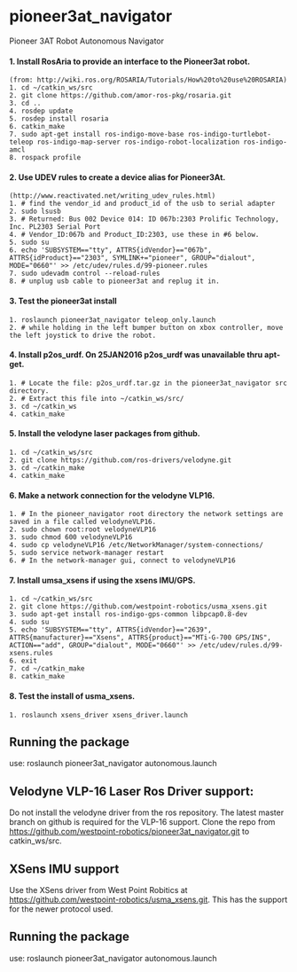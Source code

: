 # pioneer3at_navigator
Pioneer 3AT Robot Autonomous Navigator

#### 1. Install RosAria to provide an interface to the Pioneer3at robot. 
    (from: http://wiki.ros.org/ROSARIA/Tutorials/How%20to%20use%20ROSARIA)
    1. cd ~/catkin_ws/src
    2. git clone https://github.com/amor-ros-pkg/rosaria.git
    3. cd ..
    4. rosdep update
    5. rosdep install rosaria
    6. catkin_make
    7. sudo apt-get install ros-indigo-move-base ros-indigo-turtlebot-teleop ros-indigo-map-server ros-indigo-robot-localization ros-indigo-amcl
    8. rospack profile

#### 2. Use UDEV rules to create a device alias for Pioneer3At. 
    (http://www.reactivated.net/writing_udev_rules.html)
    1. # find the vendor_id and product_id of the usb to serial adapter
    2. sudo lsusb
    3. # Returned: Bus 002 Device 014: ID 067b:2303 Prolific Technology, Inc. PL2303 Serial Port
    4. # Vendor_ID:067b and Product_ID:2303, use these in #6 below.
    5. sudo su
    6. echo 'SUBSYSTEM=="tty", ATTRS{idVendor}=="067b", ATTRS{idProduct}=="2303", SYMLINK+="pioneer", GROUP="dialout", MODE="0660"' >> /etc/udev/rules.d/99-pioneer.rules
    7. sudo udevadm control --reload-rules
    8. # unplug usb cable to pioneer3at and replug it in.
    
#### 3. Test the pioneer3at install
    1. roslaunch pioneer3at_navigator teleop_only.launch 
    2. # while holding in the left bumper button on xbox controller, move the left joystick to drive the robot.
    
#### 4. Install p2os_urdf. On 25JAN2016 p2os_urdf was unavailable thru apt-get.
    1. # Locate the file: p2os_urdf.tar.gz in the pioneer3at_navigator src directory.
    2. # Extract this file into ~/catkin_ws/src/
    3. cd ~/catkin_ws
    4. catkin_make 

#### 5. Install the velodyne laser packages from github.
    1. cd ~/catkin_ws/src
    2. git clone https://github.com/ros-drivers/velodyne.git
    3. cd ~/catkin_make
    4. catkin_make

#### 6. Make a network connection for the velodyne VLP16.
    1. # In the pioneer_navigator root directory the network settings are saved in a file called velodyneVLP16.
    2. sudo chown root:root velodyneVLP16
    3. sudo chmod 600 velodyneVLP16
    4. sudo cp velodyneVLP16 /etc/NetworkManager/system-connections/
    5. sudo service network-manager restart
    6. # In the network-manager gui, connect to velodyneVLP16 
    
#### 7. Install umsa_xsens if using the xsens IMU/GPS. 
    1. cd ~/catkin_ws/src
    2. git clone https://github.com/westpoint-robotics/usma_xsens.git
    3. sudo apt-get install ros-indigo-gps-common libpcap0.8-dev
    4. sudo su
    5. echo 'SUBSYSTEM=="tty", ATTRS{idVendor}=="2639", ATTRS{manufacturer}=="Xsens", ATTRS{product}=="MTi-G-700 GPS/INS", ACTION=="add", GROUP="dialout", MODE="0660"' >> /etc/udev/rules.d/99-xsens.rules
    6. exit
    7. cd ~/catkin_make
    8. catkin_make

#### 8. Test the install of usma_xsens.
    1. roslaunch xsens_driver xsens_driver.launch 

## Running the package
use:
roslaunch pioneer3at_navigator autonomous.launch 

## Velodyne VLP-16 Laser Ros Driver support:
Do not install the velodyne driver from the ros repository. The latest master branch on github is required for the VLP-16 support. Clone the repo from https://github.com/westpoint-robotics/pioneer3at_navigator.git to catkin_ws/src. 

## XSens IMU support
Use the XSens driver from West Point Robitics at https://github.com/westpoint-robotics/usma_xsens.git. This has the support for the newer protocol used.

## Running the package
use:
roslaunch pioneer3at_navigator autonomous.launch 
